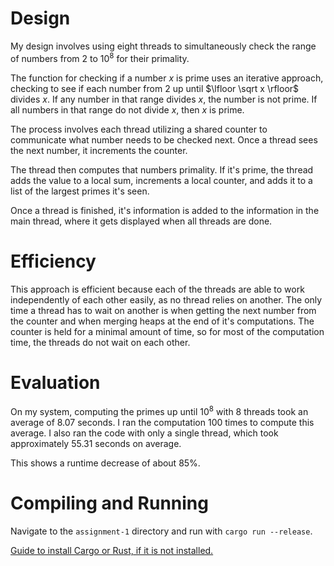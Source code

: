 # Design
My design involves using eight threads to simultaneously check the range of numbers from $2$ to $10^8$ for their primality.

The function for checking if a number $x$ is prime uses an iterative approach, checking to see if each number from $2$ up until $\lfloor \sqrt x \rfloor$ divides $x$. If any number in that range divides $x$, the number is not prime. If all numbers in that range do not divide $x$, then $x$ is prime.

The process involves each thread utilizing a shared counter to communicate what number needs to be checked next. Once a thread sees the next number, it increments the counter.

The thread then computes that numbers primality. If it's prime, the thread adds the value to a local sum, increments a local counter, and adds it to a list of the largest primes it's seen.

Once a thread is finished, it's information is added to the information in the main thread, where it gets displayed when all threads are done.

# Efficiency
This approach is efficient because each of the threads are able to work independently of each other easily, as no thread relies on another. The only time a thread has to wait on another is when getting the next number from the counter and when merging heaps at the end of it's computations. The counter is held for a minimal amount of time, so for most of the computation time, the threads do not wait on each other.


# Evaluation
On my system, computing the primes up until $10^8$ with $8$ threads took an average of $8.07$ seconds. I ran the computation $100$ times to compute this average. I also ran the code with only a single thread, which took approximately $55.31$ seconds on average.

This shows a runtime decrease of about $85$%.

# Compiling and Running
Navigate to the ``assignment-1`` directory and run with `cargo run --release`.

[Guide to install Cargo or Rust, if it is not installed.](https://doc.rust-lang.org/book/ch01-01-installation.html#installation)
